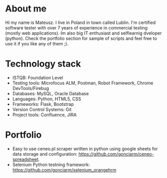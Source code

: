 
# About me
Hi my name is Mateusz. I live in Poland in town called Lublin. I'm certified software tester with over 7 years of experience in commercial testing (mostly web applications). Im also big IT enthusiast and selflearnig dveloper (python). Check the portfolio section for sample of scripts and feel free to use it if you like any of them ;).
# Technology stack
* ISTQB: Foundation Level
* Testing tools: Microfocus ALM, Postman, Robot Framework, Chrome DevTools/Firebug
* Databases: MySQL, Oracle Database
* Languages: Python, HTML5, CSS
* Frameworks: Flask, Bootstrap
* Version Control Systems: Git
* Project tools: Confluence, JIRA
# Portfolio
- Easy to use ceneo.pl scraper written in python using google sheets for data storage and configuration: https://github.com/gonciarm/ceneo-spreadsheet.
- Selenium Python testning framework: https://github.com/gonciarm/selenium_orangehrm
